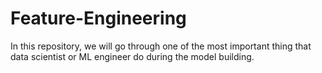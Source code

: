 # Feature-Engineering
In this repository, we will go through one of the most important thing that data scientist or ML engineer do during the model building. 
